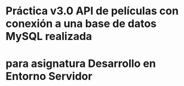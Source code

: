 # Práctica v3.0 API de películas con conexión a una base de datos MySQL realizada 
# para asignatura Desarrollo en Entorno Servidor
